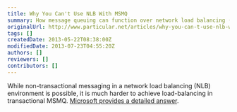 ```yaml
---
title: Why You Can't Use NLB With MSMQ
summary: How message queuing can function over network load balancing (NLB) in transactional MSMQ.
originalUrl: http://www.particular.net/articles/why-you-can-t-use-nlb-with-msmq
tags: []
createdDate: 2013-05-22T08:38:00Z
modifiedDate: 2013-07-23T04:55:20Z
authors: []
reviewers: []
contributors: []
---
```



While non-transactional messaging in a network load balancing (NLB) environment is possible, it is much harder to achieve load-balancing in transactional MSMQ. [Microsoft provides a detailed answer](http://support.microsoft.com/default.aspx?scid=kb;EN-US;899611).


<div id="rate_article_container">
<div id="rate_article">






